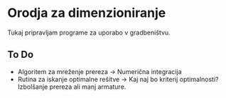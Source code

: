 # Orodja za dimenzioniranje

Tukaj pripravljam programe za uporabo v gradbeništvu.

## To Do

- Algoritem za mreženje prereza -> Numerična integracija
- Rutina za iskanje optimalne rešitve -> Kaj naj bo kriterij optimalnosti? Izbolšanje prereza ali manj armature.
